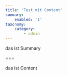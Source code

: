 ```yaml
---
title: 'Test mit Content'
summary:
    enabled: '1'
taxonomy:
    category:
        - admin
---
```


das ist Summary

===

das ist Content